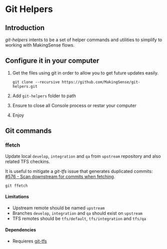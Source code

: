 Git Helpers
===========

## Introduction

_git-helpers_ intents to be a set of helper commands and utilities to simplify to working with MakingSense flows.

## Configure it in your computer

1. Get the files using git in order to allow you to get future updates easily.

   ```
   git clone --recursive https://github.com/MakingSense/git-helpers.git
   ```

2. Add `git-helpers` folder to path

3. Ensure to close all Console process or restar your computer

4. Enjoy

## Git commands

### ffetch

Update local `develop`, `integration` and `qa` from `upstream` repository and also related TFS checkins.

It is useful to mitigate a _git-tfs_ issue that generates duplicated commits: [#576 - Scan downstream for commits when fetching](https://github.com/git-tfs/git-tfs/issues/576).

```
git ffetch
```

#### Limitations

* Upstream remote should be named `upstream`
* Branches `develop`, `integration` and `qa` should exist on `upstream`
* TFS remotes should be `tfs/default`, `tfs/integration` and `tfs/qa`

#### Dependencies

* Requieres [git-tfs](http://git-tfs.com/)



